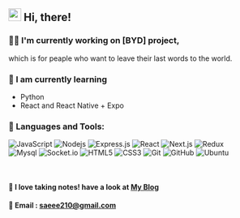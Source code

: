 ## <img src="https://raw.githubusercontent.com/iampavangandhi/iampavangandhi/master/gifs/Hi.gif" width="25">  Hi, there!


### 🤸‍♀️ I'm currently working on [BYD] project,  
which is for peaple who want to leave their last words to the world. 


### 🥕 I am currently learning 
- Python
- React and React Native + Expo 


### 🥑 Languages and Tools:


![JavaScript](https://img.shields.io/badge/-JavaScript-black?style=flat-square&logo=javascript)
![Nodejs](https://img.shields.io/badge/-Nodejs-black?style=flat-square&logo=Node.js)
![Express.js](https://img.shields.io/badge/-Express-black?style=flat-square&logo=expressjs)
![React](https://img.shields.io/badge/-React-black?style=flat-square&logo=react)
![Next.js](https://img.shields.io/badge/-Next-black?style=flat-square&logo=Next.js)
![Redux](https://img.shields.io/badge/-Redux-black?style=flat-square&logo=Redux)
<br/>
![Mysql](https://img.shields.io/badge/-Mysql-black?style=flat-square&logo=Mysql)
![Socket.io](https://img.shields.io/badge/-Socket-black?style=flat-square&logo=socket.io)
![HTML5](https://img.shields.io/badge/-HTML5-black?style=flat-square&logo=html5&logoColor=white)
![CSS3](https://img.shields.io/badge/-CSS3-black?style=flat-square&logo=css3)
![Git](https://img.shields.io/badge/-Git-black?style=flat-square&logo=git)
![GitHub](https://img.shields.io/badge/-GitHub-black?style=flat-square&logo=github)
![Ubuntu](https://img.shields.io/badge/-Ubuntu-black?style=flat-square&logo=ubuntu)


<br/>

#### 📝 I love taking notes! have a look at <a href="https://blckchainetc.tistory.com/">My Blog</a>

#### 📧 Email : saeee210@gmail.com

<!--
- 🔭 I’m currently working on ...
- 🌱 I’m currently learning ...
- 👯 I’m looking to collaborate on ...
- 🤔 I’m looking for help with ...
- 💬 Ask me about ...
- 📫 How to reach me: ...
- 😄 Pronouns: ...
- ⚡ Fun fact: ...
-->
